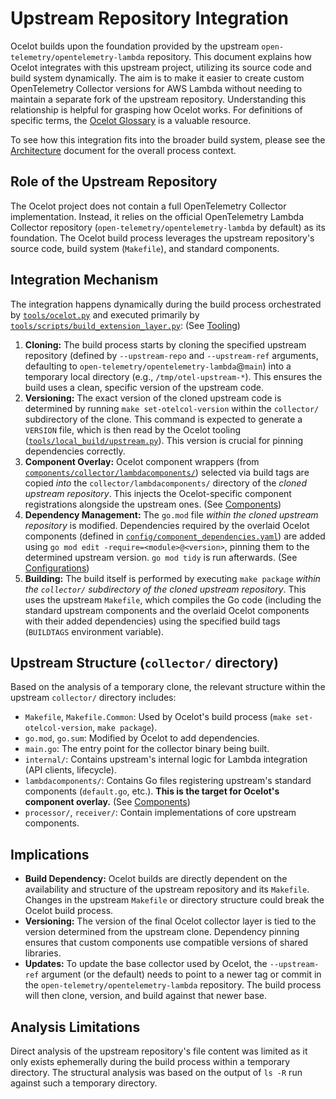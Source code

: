 # Upstream Repository Integration

Ocelot builds upon the foundation provided by the upstream `open-telemetry/opentelemetry-lambda` repository. This document explains how Ocelot integrates with this upstream project, utilizing its source code and build system dynamically. The aim is to make it easier to create custom OpenTelemetry Collector versions for AWS Lambda without needing to maintain a separate fork of the upstream repository. Understanding this relationship is helpful for grasping how Ocelot works. For definitions of specific terms, the [Ocelot Glossary](./glossary.md) is a valuable resource.

To see how this integration fits into the broader build system, please see the [Architecture](./architecture.md) document for the overall process context.

## Role of the Upstream Repository

The Ocelot project does not contain a full OpenTelemetry Collector implementation. Instead, it relies on the official OpenTelemetry Lambda Collector repository (`open-telemetry/opentelemetry-lambda` by default) as its foundation. The Ocelot build process leverages the upstream repository's source code, build system (`Makefile`), and standard components.

## Integration Mechanism

The integration happens dynamically during the build process orchestrated by [`tools/ocelot.py`](./tooling.md#1-toolsocelotpy) and executed primarily by [`tools/scripts/build_extension_layer.py`](./tooling.md#3-toolsscriptsbuild_extension_layerpy): (See [Tooling](./tooling.md))

1.  **Cloning:** The build process starts by cloning the specified upstream repository (defined by `--upstream-repo` and `--upstream-ref` arguments, defaulting to `open-telemetry/opentelemetry-lambda`@`main`) into a temporary local directory (e.g., `/tmp/otel-upstream-*`). This ensures the build uses a clean, specific version of the upstream code.
2.  **Versioning:** The exact version of the cloned upstream code is determined by running `make set-otelcol-version` within the `collector/` subdirectory of the clone. This command is expected to generate a `VERSION` file, which is then read by the Ocelot tooling ([`tools/local_build/upstream.py`](./tooling.md#2-toolslocal_build-module)). This version is crucial for pinning dependencies correctly.
3.  **Component Overlay:** Ocelot component wrappers (from [`components/collector/lambdacomponents/`](./components.md)) selected via build tags are copied *into* the `collector/lambdacomponents/` directory of the *cloned upstream repository*. This injects the Ocelot-specific component registrations alongside the upstream ones. (See [Components](./components.md))
4.  **Dependency Management:** The `go.mod` file *within the cloned upstream repository* is modified. Dependencies required by the overlaid Ocelot components (defined in [`config/component_dependencies.yaml`](./configurations.md#2-configcomponent_dependenciesyaml)) are added using `go mod edit -require=<module>@<version>`, pinning them to the determined upstream version. `go mod tidy` is run afterwards. (See [Configurations](./configurations.md))
5.  **Building:** The build itself is performed by executing `make package` *within the `collector/` subdirectory of the cloned upstream repository*. This uses the upstream `Makefile`, which compiles the Go code (including the standard upstream components and the overlaid Ocelot components with their added dependencies) using the specified build tags (`BUILDTAGS` environment variable).

## Upstream Structure (`collector/` directory)

Based on the analysis of a temporary clone, the relevant structure within the upstream `collector/` directory includes:

-   `Makefile`, `Makefile.Common`: Used by Ocelot's build process (`make set-otelcol-version`, `make package`).
-   `go.mod`, `go.sum`: Modified by Ocelot to add dependencies.
-   `main.go`: The entry point for the collector binary being built.
-   `internal/`: Contains upstream's internal logic for Lambda integration (API clients, lifecycle).
-   `lambdacomponents/`: Contains Go files registering upstream's standard components (`default.go`, etc.). **This is the target for Ocelot's component overlay.** (See [Components](./components.md))
-   `processor/`, `receiver/`: Contain implementations of core upstream components.

## Implications

-   **Build Dependency:** Ocelot builds are directly dependent on the availability and structure of the upstream repository and its `Makefile`. Changes in the upstream `Makefile` or directory structure could break the Ocelot build process.
-   **Versioning:** The version of the final Ocelot collector layer is tied to the version determined from the upstream clone. Dependency pinning ensures that custom components use compatible versions of shared libraries.
-   **Updates:** To update the base collector used by Ocelot, the `--upstream-ref` argument (or the default) needs to point to a newer tag or commit in the `open-telemetry/opentelemetry-lambda` repository. The build process will then clone, version, and build against that newer base.

## Analysis Limitations

Direct analysis of the upstream repository's file content was limited as it only exists ephemerally during the build process within a temporary directory. The structural analysis was based on the output of `ls -R` run against such a temporary directory.
